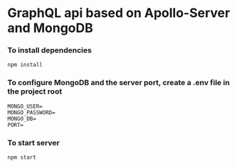 # GraphQL api based on Apollo-Server and MongoDB

### To install dependencies
    npm install

### To configure MongoDB and the server port, create a .env file in the project root
    MONGO_USER=
    MONGO_PASSWORD=
    MONGO_DB=
    PORT=

### To start server
    npm start